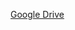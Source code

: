 [Google Drive](https://drive.google.com/drive/folders/12N68bsfzhrH-QFotm2_XLZo6XXJyl82J?usp=drive_link)
